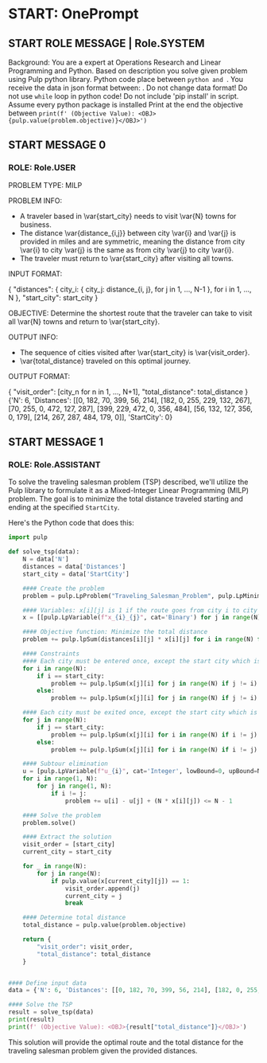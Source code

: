 # START: OnePrompt 
## START ROLE MESSAGE | Role.SYSTEM 
Background: You are a expert at Operations Research and Linear Programming and Python. Based on description you solve given problem using Pulp python library. Python code place between ```python and ```. You receive the data in json format between: <DATA></DATA>. Do not change data format! Do not use `while` loop in python code! Do not include 'pip install' in script. Assume every python package is installed Print at the end the objective between <OBJ></OBJ> `print(f' (Objective Value): <OBJ>{pulp.value(problem.objective)}</OBJ>')`  
## START MESSAGE 0 
### ROLE: Role.USER
<DESCRIPTION>
PROBLEM TYPE: MILP

PROBLEM INFO:

- A traveler based in \var{start_city} needs to visit \var{N} towns for business.
- The distance \var{distance_{i,j}} between city \var{i} and \var{j} is provided in miles and are symmetric, meaning the distance from city \var{i} to city \var{j} is the same as from city \var{j} to city \var{i}.
- The traveler must return to \var{start_city} after visiting all towns.

INPUT FORMAT: 

{
    "distances": {
        city_i: {
            city_j: distance_{i, j},
            for j in 1, ..., N-1
        },
        for i in 1, ..., N
    },
    "start_city": start_city
}

OBJECTIVE: Determine the shortest route that the traveler can take to visit all \var{N} towns and return to \var{start_city}.

OUTPUT INFO:

- The sequence of cities visited after \var{start_city} is \var{visit_order}.
- \var{total_distance} traveled on this optimal journey.

OUTPUT FORMAT:

{
    "visit_order": [city_n for n in 1, ..., N+1],
    "total_distance": total_distance
}
</DESCRIPTION>
<DATA>
{'N': 6, 'Distances': [[0, 182, 70, 399, 56, 214], [182, 0, 255, 229, 132, 267], [70, 255, 0, 472, 127, 287], [399, 229, 472, 0, 356, 484], [56, 132, 127, 356, 0, 179], [214, 267, 287, 484, 179, 0]], 'StartCity': 0}</DATA>


## START MESSAGE 1 
### ROLE: Role.ASSISTANT
To solve the traveling salesman problem (TSP) described, we'll utilize the Pulp library to formulate it as a Mixed-Integer Linear Programming (MILP) problem. The goal is to minimize the total distance traveled starting and ending at the specified `StartCity`.

Here's the Python code that does this:

```python
import pulp

def solve_tsp(data):
    N = data['N']
    distances = data['Distances']
    start_city = data['StartCity']

    #### Create the problem
    problem = pulp.LpProblem("Traveling_Salesman_Problem", pulp.LpMinimize)

    #### Variables: x[i][j] is 1 if the route goes from city i to city j
    x = [[pulp.LpVariable(f"x_{i}_{j}", cat='Binary') for j in range(N)] for i in range(N)]

    #### Objective function: Minimize the total distance
    problem += pulp.lpSum(distances[i][j] * x[i][j] for i in range(N) for j in range(N) if i != j)

    #### Constraints
    #### Each city must be entered once, except the start city which is entered N times
    for i in range(N):
        if i == start_city:
            problem += pulp.lpSum(x[j][i] for j in range(N) if j != i) == N
        else:
            problem += pulp.lpSum(x[j][i] for j in range(N) if j != i) == 1

    #### Each city must be exited once, except the start city which is exited N times
    for j in range(N):
        if j == start_city:
            problem += pulp.lpSum(x[j][i] for i in range(N) if i != j) == N
        else:
            problem += pulp.lpSum(x[j][i] for i in range(N) if i != j) == 1

    #### Subtour elimination
    u = [pulp.LpVariable(f"u_{i}", cat='Integer', lowBound=0, upBound=N-1) for i in range(N)]
    for i in range(1, N):
        for j in range(1, N):
            if i != j:
                problem += u[i] - u[j] + (N * x[i][j]) <= N - 1    

    #### Solve the problem
    problem.solve()

    #### Extract the solution
    visit_order = [start_city]
    current_city = start_city

    for _ in range(N):
        for j in range(N):
            if pulp.value(x[current_city][j]) == 1:
                visit_order.append(j)
                current_city = j
                break

    #### Determine total distance
    total_distance = pulp.value(problem.objective)

    return {
        "visit_order": visit_order,
        "total_distance": total_distance
    }


#### Define input data
data = {'N': 6, 'Distances': [[0, 182, 70, 399, 56, 214], [182, 0, 255, 229, 132, 267], [70, 255, 0, 472, 127, 287], [399, 229, 472, 0, 356, 484], [56, 132, 127, 356, 0, 179], [214, 267, 287, 484, 179, 0]], 'StartCity': 0}

#### Solve the TSP
result = solve_tsp(data)
print(result)
print(f' (Objective Value): <OBJ>{result["total_distance"]}</OBJ>')
```

This solution will provide the optimal route and the total distance for the traveling salesman problem given the provided distances.

